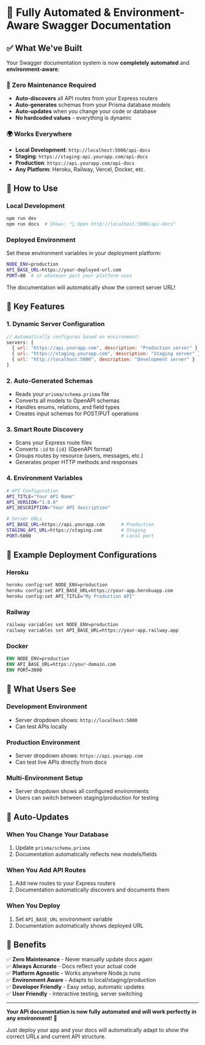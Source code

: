# 🎉 Fully Automated & Environment-Aware Swagger Documentation

## ✅ What We've Built

Your Swagger documentation system is now **completely automated** and **environment-aware**:

### 🔄 Zero Maintenance Required
- **Auto-discovers** all API routes from your Express routers
- **Auto-generates** schemas from your Prisma database models  
- **Auto-updates** when you change your code or database
- **No hardcoded values** - everything is dynamic

### 🌍 Works Everywhere
- **Local Development**: `http://localhost:5000/api-docs`
- **Staging**: `https://staging-api.yourapp.com/api-docs`
- **Production**: `https://api.yourapp.com/api-docs`
- **Any Platform**: Heroku, Railway, Vercel, Docker, etc.

## 🚀 How to Use

### Local Development
```bash
npm run dev
npm run docs  # Shows: "📖 Open http://localhost:5000/api-docs"
```

### Deployed Environment
Set these environment variables in your deployment platform:
```bash
NODE_ENV=production
API_BASE_URL=https://your-deployed-url.com
PORT=80  # or whatever port your platform uses
```

The documentation will automatically show the correct server URL!

## 🎯 Key Features

### 1. **Dynamic Server Configuration**
```javascript
// Automatically configures based on environment:
servers: [
  { url: "https://api.yourapp.com", description: "Production server" },
  { url: "https://staging.yourapp.com", description: "Staging server" },
  { url: "http://localhost:5000", description: "Development server" }
]
```

### 2. **Auto-Generated Schemas**
- Reads your `prisma/schema.prisma` file
- Converts all models to OpenAPI schemas
- Handles enums, relations, and field types
- Creates input schemas for POST/PUT operations

### 3. **Smart Route Discovery**
- Scans your Express route files
- Converts `:id` to `{id}` (OpenAPI format)
- Groups routes by resource (users, messages, etc.)
- Generates proper HTTP methods and responses

### 4. **Environment Variables**
```bash
# API Configuration
API_TITLE="Your API Name"
API_VERSION="1.0.0"  
API_DESCRIPTION="Your API description"

# Server URLs
API_BASE_URL=https://api.yourapp.com      # Production
STAGING_API_URL=https://staging.com       # Staging
PORT=5000                                 # Local port
```

## 📱 Example Deployment Configurations

### Heroku
```bash
heroku config:set NODE_ENV=production
heroku config:set API_BASE_URL=https://your-app.herokuapp.com
heroku config:set API_TITLE="My Production API"
```

### Railway
```bash
railway variables set NODE_ENV=production
railway variables set API_BASE_URL=https://your-app.railway.app
```

### Docker
```dockerfile
ENV NODE_ENV=production
ENV API_BASE_URL=https://your-domain.com
ENV PORT=3000
```

## 🎨 What Users See

### Development Environment
- Server dropdown shows: `http://localhost:5000`
- Can test APIs locally

### Production Environment  
- Server dropdown shows: `https://api.yourapp.com`
- Can test live APIs directly from docs

### Multi-Environment Setup
- Server dropdown shows all configured environments
- Users can switch between staging/production for testing

## 🔄 Auto-Updates

### When You Change Your Database
1. Update `prisma/schema.prisma`
2. Documentation automatically reflects new models/fields

### When You Add API Routes
1. Add new routes to your Express routers
2. Documentation automatically discovers and documents them

### When You Deploy
1. Set `API_BASE_URL` environment variable
2. Documentation automatically shows deployed URL

## 🎉 Benefits

✅ **Zero Maintenance** - Never manually update docs again  
✅ **Always Accurate** - Docs reflect your actual code  
✅ **Platform Agnostic** - Works anywhere Node.js runs  
✅ **Environment Aware** - Adapts to local/staging/production  
✅ **Developer Friendly** - Easy setup, automatic updates  
✅ **User Friendly** - Interactive testing, server switching  

---

**Your API documentation is now fully automated and will work perfectly in any environment!** 🚀

Just deploy your app and your docs will automatically adapt to show the correct URLs and current API structure.
